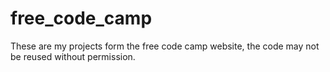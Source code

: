 # free_code_camp

These are my projects form the free code camp website, the code may not be reused without permission.
